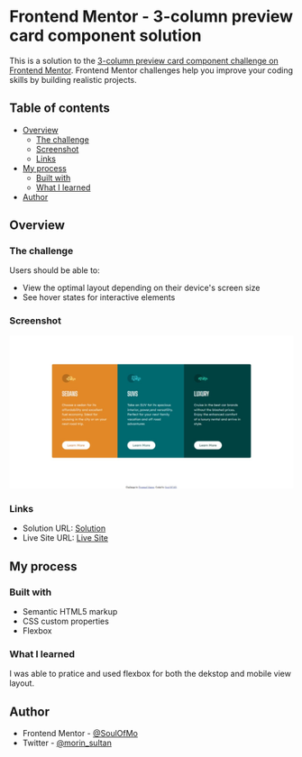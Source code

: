 # Frontend Mentor - 3-column preview card component solution

This is a solution to the [3-column preview card component challenge on Frontend Mentor](https://www.frontendmentor.io/challenges/3column-preview-card-component-pH92eAR2-). Frontend Mentor challenges help you improve your coding skills by building realistic projects. 

## Table of contents

- [Overview](#overview)
  - [The challenge](#the-challenge)
  - [Screenshot](#screenshot)
  - [Links](#links)
- [My process](#my-process)
  - [Built with](#built-with)
  - [What I learned](#what-i-learned)
- [Author](#author)


## Overview

### The challenge

Users should be able to:

- View the optimal layout depending on their device's screen size
- See hover states for interactive elements

### Screenshot

![](images/Desktop%20View.jpeg)

### Links

- Solution URL: [Solution ](https://github.com/SoulOfMo/3-column-preview-card-component-main.git)
- Live Site URL: [Live Site ](https://soulofmo.github.io/3-column-preview-card-component-main/)

## My process

### Built with

- Semantic HTML5 markup
- CSS custom properties
- Flexbox

### What I learned

I was able to pratice and used flexbox for both the dekstop and mobile view layout. 

## Author

- Frontend Mentor - [@SoulOfMo](https://www.frontendmentor.io/profile/SoulOfmo)
- Twitter - [@morin_sultan](https://www.twitter.com/morin_sultan?s=09)
